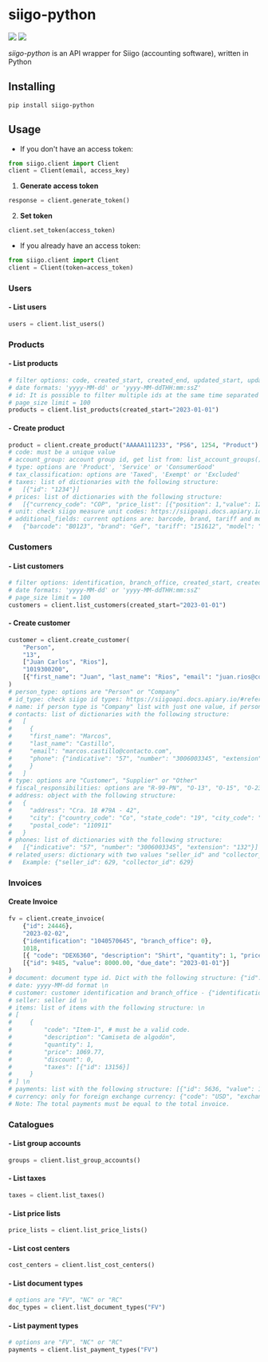 # siigo-python
![](https://img.shields.io/badge/version-0.1.0-success) ![](https://img.shields.io/badge/Python-3.8%20|%203.9%20|%203.10%20|%203.11-4B8BBE?logo=python&logoColor=white)  

*siigo-python* is an API wrapper for Siigo (accounting software), written in Python

## Installing
```
pip install siigo-python
```
## Usage
* If you don't have an access token:
```python
from siigo.client import Client
client = Client(email, access_key)
```
1. **Generate access token**
```python
response = client.generate_token()
```
2. **Set token**
```python
client.set_token(access_token)
```
* If you already have an access token:
```python
from siigo.client import Client
client = Client(token=access_token)
```
### Users
#### - List users
```python
users = client.list_users()
```
### Products
#### - List products
```python
# filter options: code, created_start, created_end, updated_start, updated_end, id, page_size, page
# date formats: 'yyyy-MM-dd' or 'yyyy-MM-ddTHH:mm:ssZ'
# id: It is possible to filter multiple ids at the same time separated by commas.
# page_size limit = 100
products = client.list_products(created_start="2023-01-01")
```
#### - Create product
```python
product = client.create_product("AAAAA111233", "PS6", 1254, "Product")
# code: must be a unique value
# account_group: account group id, get list from: list_account_groups()
# type: options are 'Product', 'Service' or 'ConsumerGood'
# tax_classification: options are 'Taxed', 'Exempt' or 'Excluded'
# taxes: list of dictionaries with the following structure:
#   [{"id": "1234"}]
# prices: list of dictionaries with the following structure:
#   [{"currency_code": "COP", "price_list": [{"position": 1,"value": 12000}]}]
# unit: check siigo measure unit codes: https://siigoapi.docs.apiary.io/#reference/productos/crear-producto/crear-producto
# additional_fields: current options are: barcode, brand, tariff and model. Example:
#   {"barcode": "B0123", "brand": "Gef", "tariff": "151612", "model": "Loiry"}
```
### Customers
#### - List customers
```python
# filter options: identification, branch_office, created_start, created_end, updated_start, updated_end, page_size, page
# date formats: 'yyyy-MM-dd' or 'yyyy-MM-ddTHH:mm:ssZ'
# page_size limit = 100
customers = client.list_customers(created_start="2023-01-01")
```
#### - Create customer
```python
customer = client.create_customer(
    "Person", 
    "13", 
    ["Juan Carlos", "Rios"], 
    "1019300200",
    [{"first_name": "Juan", "last_name": "Rios", "email": "juan.rios@contact.com",}]
)
# person_type: options are "Person" or "Company"
# id_type: check siigo id types: https://siigoapi.docs.apiary.io/#reference/clientes/crear-cliente/crear-cliente
# name: if person type is "Company" list with just one value, if person type is "Person" list with two values
# contacts: list of dictionaries with the following structure:
#   [
#     {
#     "first_name": "Marcos",
#     "last_name": "Castillo",
#     "email": "marcos.castillo@contacto.com", 
#     "phone": {"indicative": "57", "number": "3006003345", "extension": "132"}
#     }
#   ]
# type: options are "Customer", "Supplier" or "Other"
# fiscal_responsibilities: options are "R-99-PN", "O-13", "O-15", "O-23" or "O-47"
# address: object with the following structure:
#   {
#     "address": "Cra. 18 #79A - 42",
#     "city": {"country_code": "Co", "state_code": "19", "city_code": "19001"},
#     "postal_code": "110911"
#   }
# phones: list of dictionaries with the following structure:
#   [{"indicative": "57", "number": "3006003345", "extension": "132"}]
# related_users: dictionary with two values "seller_id" and "collector_id"
#   Example: {"seller_id": 629, "collector_id": 629}
```
### Invoices
#### Create Invoice
```python
fv = client.create_invoice(
    {"id": 24446},
    "2023-02-02",
    {"identification": "1040570645", "branch_office": 0},
    1018,
    [{ "code": "DEX6360", "description": "Shirt", "quantity": 1, "price": 8000.00, "discount": 0}],
    [{"id": 9485, "value": 8000.00, "due_date": "2023-01-01"}] 
)
# document: document type id. Dict with the following structure: {"id": 24446} \n
# date: yyyy-MM-dd format \n
# customer: customer identification and branch_office - {"identification": "13832081", "branch_office": 0} \n
# seller: seller id \n
# items: list of items with the following structure: \n
# [
#     {
#         "code": "Item-1", # must be a valid code.
#         "description": "Camiseta de algodón",
#         "quantity": 1,
#         "price": 1069.77,
#         "discount": 0,
#         "taxes": [{"id": 13156}]
#     }
# ] \n
# payments: list with the following structure: [{"id": 5636, "value": 1273.03, "due_date": "2021-03-19"}] \n
# currency: only for foreign exchange currency: {"code": "USD", "exchange_rate": 3825.03} \n
# Note: The total payments must be equal to the total invoice.
```
### Catalogues
#### - List group accounts
```python
groups = client.list_group_accounts()
```
#### - List taxes
```python
taxes = client.list_taxes()
```
#### - List price lists
```python
price_lists = client.list_price_lists()
```
#### - List cost centers
```python
cost_centers = client.list_cost_centers()
```
#### - List document types
```python
# options are "FV", "NC" or "RC"
doc_types = client.list_document_types("FV")
```
#### - List payment types
```python
# options are "FV", "NC" or "RC"
payments = client.list_payment_types("FV")
```